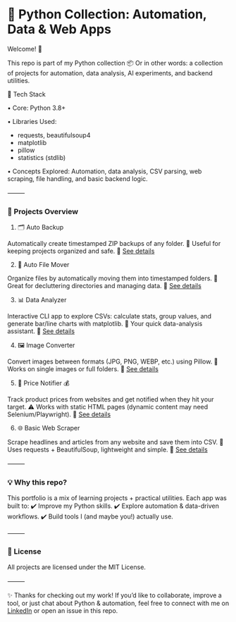 # 🧰 Python Collection: Automation, Data & Web Apps

Welcome! 👋

This repo is part of my Python collection 📦 Or in other words: a collection of projects for automation, data analysis, AI experiments, and backend utilities.

🚀 Tech Stack

•	Core: Python 3.8+

•	Libraries Used:

  - requests, beautifulsoup4
  - matplotlib
  - pillow
  - statistics (stdlib)
	 
•	Concepts Explored: Automation, data analysis, CSV parsing, web scraping, file handling, and basic backend logic.

⸻

### 📂 Projects Overview

1. 🗂️ Auto Backup

Automatically create timestamped ZIP backups of any folder.
🔹 Useful for keeping projects organized and safe.
📌 [See details](https://github.com/AitorPereira/Automation/tree/main/Auto_Backup)


2. 📂 Auto File Mover

Organize files by automatically moving them into timestamped folders.
🔹 Great for decluttering directories and managing data.
📌 [See details](https://github.com/AitorPereira/Automation/tree/main/Auto_File_Mover)


3. 📊 Data Analyzer

Interactive CLI app to explore CSVs: calculate stats, group values, and generate bar/line charts with matplotlib.
🔹 Your quick data-analysis assistant.
📌 [See details](https://github.com/AitorPereira/Automation/tree/main/Data_Analyzer)


4. 🖼️ Image Converter

Convert images between formats (JPG, PNG, WEBP, etc.) using Pillow.
🔹 Works on single images or full folders.
📌 [See details](https://github.com/AitorPereira/Automation/tree/main/Image_Converter)


5. 🚨 Price Notifier 💰

Track product prices from websites and get notified when they hit your target.
⚠️ Works with static HTML pages (dynamic content may need Selenium/Playwright).
📌 [See details](https://github.com/AitorPereira/Automation/tree/main/Price_Notifier)


6. 🌐 Basic Web Scraper

Scrape headlines and articles from any website and save them into CSV.
🔹 Uses requests + BeautifulSoup, lightweight and simple.
📌 [See details](https://github.com/AitorPereira/Automation/blob/main/Web_Scraper/README.md)

⸻

### 💡 Why this repo?

This portfolio is a mix of learning projects + practical utilities. Each app was built to:
✔️ Improve my Python skills.
✔️ Explore automation & data-driven workflows.
✔️ Build tools I (and maybe you!) actually use.

⸻

### 📜 License

All projects are licensed under the MIT License.

⸻

✨ Thanks for checking out my work! If you’d like to collaborate, improve a tool, or just chat about Python & automation, feel free to connect with me on [LinkedIn](https://www.linkedin.com/in/aitor-pereira-romero/) or open an issue in this repo.
